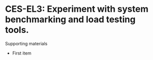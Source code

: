 # CES-EL3:  	Experiment with system benchmarking and load testing tools.	 

Supporting materials

* First item